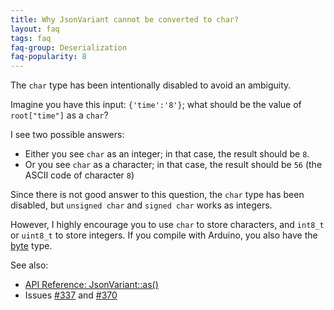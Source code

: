 ```yaml
---
title: Why JsonVariant cannot be converted to char?
layout: faq
tags: faq
faq-group: Deserialization
faq-popularity: 8
---
```


The `char` type has been intentionally disabled to avoid an ambiguity.

Imagine you have this input: `{'time':'8'}`; what should be the value of `root["time"]` as a `char`?

I see two possible answers:

* Either you see `char` as an integer; in that case, the result should be `8`.
* Or you see `char` as a character; in that case, the result should be `56` (the ASCII code of character `8`)

Since there is not good answer to this question, the `char` type has been disabled, but `unsigned char` and `signed char` works as integers.

However, I highly encourage you to use `char` to store characters, and `int8_t` or `uint8_t` to store integers. If you compile with Arduino, you also have the [byte](https://www.arduino.cc/en/Reference/Byte) type.

See also:

* [API Reference: JsonVariant::as()](https://github.com/bblanchon/ArduinoJson/wiki/API%20Reference#jsonvariantas)
* Issues [#337](https://github.com/bblanchon/ArduinoJson/issues/337) and [#370](https://github.com/bblanchon/ArduinoJson/issues/370)
